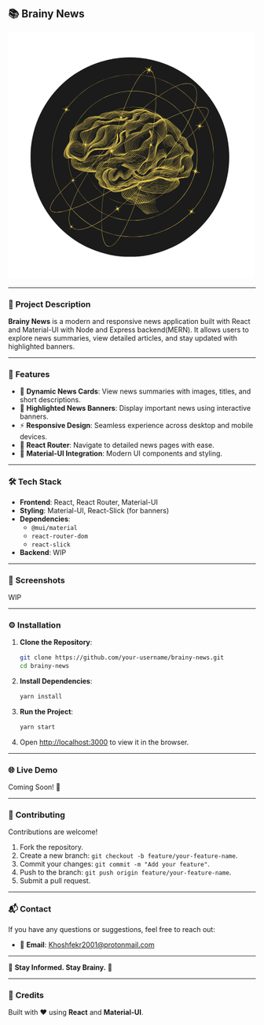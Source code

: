 ## 📚 **Brainy News**  

![Brainy News Logo](frontend/src/assets/images/Brainy-News-logo.png)  

---

### 🌟 **Project Description**  
**Brainy News** is a modern and responsive news application built with React and Material-UI with Node and Express backend(MERN). It allows users to explore news summaries, view detailed articles, and stay updated with highlighted banners.

---

### 🚀 **Features**  

- 📰 **Dynamic News Cards**: View news summaries with images, titles, and short descriptions.  
- 🎯 **Highlighted News Banners**: Display important news using interactive banners.  
- ⚡ **Responsive Design**: Seamless experience across desktop and mobile devices.  
- 🔗 **React Router**: Navigate to detailed news pages with ease.  
- 🎨 **Material-UI Integration**: Modern UI components and styling.  

---

### 🛠️ **Tech Stack**  

- **Frontend**: React, React Router, Material-UI
- **Styling**: Material-UI, React-Slick (for banners)  
- **Dependencies**:  
   - `@mui/material`  
   - `react-router-dom`  
   - `react-slick`
- **Backend**: WIP

---

### 📸 **Screenshots**  
WIP

---

### ⚙️ **Installation**  

1. **Clone the Repository**:  
   ```bash
   git clone https://github.com/your-username/brainy-news.git
   cd brainy-news
   ```

2. **Install Dependencies**:  
   ```bash
   yarn install
   ```

3. **Run the Project**:  
   ```bash
   yarn start
   ```

4. Open [http://localhost:3000](http://localhost:3000) to view it in the browser.
---

### 🌐 **Live Demo**  
Coming Soon! 🚧  

---

### 🤝 **Contributing**  

Contributions are welcome!  
1. Fork the repository.  
2. Create a new branch: `git checkout -b feature/your-feature-name`.  
3. Commit your changes: `git commit -m "Add your feature"`.  
4. Push to the branch: `git push origin feature/your-feature-name`.  
5. Submit a pull request.  

---

### 📬 **Contact**  

If you have any questions or suggestions, feel free to reach out:  
- 📧 **Email**: Khoshfekr2001@protonmail.com  
---

🚀 **Stay Informed. Stay Brainy.** 🧠  

---

### 🔖 **Credits**  
Built with ❤️ using **React** and **Material-UI**.  
